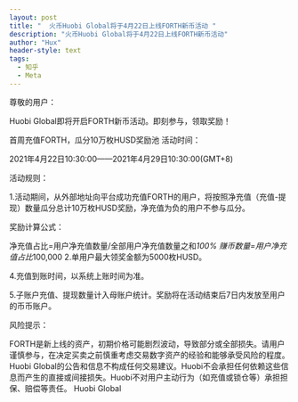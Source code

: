 ```yaml
---
layout: post
title: "  火币Huobi Global将于4月22日上线FORTH新币活动 "
description: "火币Huobi Global将于4月22日上线FORTH新币活动"
author: "Hux"
header-style: text
tags:
  - 知乎
  - Meta
---
```

尊敬的用户：

Huobi Global即将开启FORTH新币活动。即刻参与，领取奖励！

首周充值FORTH，瓜分10万枚HUSD奖励池
活动时间：

2021年4月22日10:30:00——2021年4月29日10:30:00(GMT+8)

活动规则：

1.活动期间，从外部地址向平台成功充值FORTH的用户，将按照净充值（充值-提现）数量瓜分总计10万枚HUSD奖励，净充值为负的用户不参与瓜分。

奖励计算公式：

净充值占比=用户净充值数量/全部用户净充值数量之和*100%
赚币数量=用户净充值占比*100,000
2.单用户最大领奖金额为5000枚HUSD。

4.充值到账时间，以系统上账时间为准。

5.子账户充值、提现数量计入母账户统计。奖励将在活动结束后7日内发放至用户的币币账户。

风险提示：

FORTH是新上线的资产，初期价格可能剧烈波动，导致部分或全部损失。请用户谨慎参与，在决定买卖之前慎重考虑交易数字资产的经验和能够承受风险的程度。
Huobi Global的公告和信息不构成任何交易建议。Huobi不会承担任何依赖这些信息而产生的直接或间接损失。Huobi不对用户主动行为（如充值或锁仓等）承担担保、赔偿等责任。
Huobi Global

